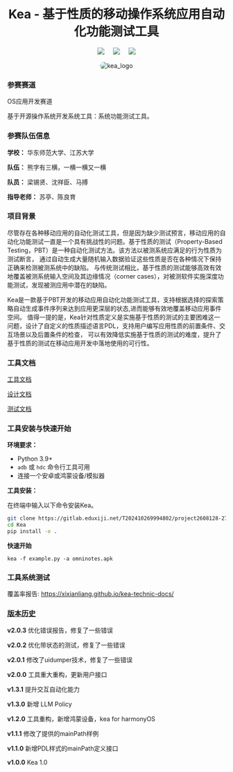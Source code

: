 <div align="center">
<h1>Kea - 基于性质的移动操作系统应用自动化功能测试工具</h1>

 <a href='LICENSE'><img src='https://img.shields.io/badge/License-MIT-orange'></a> &nbsp;&nbsp;&nbsp;
 <a><img src='https://img.shields.io/badge/python-3.9, 3.10, 3.11, 3.12, 3.13-blue'></a> &nbsp;&nbsp;&nbsp;
 <a href='https://kea-technic-docs.readthedocs.io/zh-cn/latest/part-theory/introduction.html'><img src='https://img.shields.io/badge/doc-1.0.0-blue'></a>
</div>

<div align="center">
    <img src="kea/resources/kea_log(1).png" alt="kea_logo" style="border-radius: 18px"/>
</div>

### 参赛赛道

OS应用开发赛道

基于开源操作系统开发系统工具：系统功能测试工具。

### 参赛队伍信息

**学校：** 华东师范大学、江苏大学

**队伍：** 熊字有三横，一横一横又一横

**队员：** 梁锡贤、沈祥臣、马搏

**指导老师：** 苏亭、陈良育


### 项目背景

尽管存在各种移动应用的自动化测试工具，但是因为缺少测试预言，移动应用的自动化功能测试一直是一个具有挑战性的问题。基于性质的测试（Property-Based Testing，PBT）是一种自动化测试方法。该方法以被测系统应满足的行为性质为测试断言， 通过自动生成大量随机输入数据验证这些性质是否在各种情况下保持正确来检测被测系统中的缺陷。 与传统测试相比，基于性质的测试能够高效有效地覆盖被测系统输入空间及其边缘情况（corner cases），对被测软件实施深度功能测试，发现被测应用中潜在的缺陷。

Kea是一款基于PBT开发的移动应用自动化功能测试工具，支持根据选择的探索策略自动生成事件序列来达到应用更深层的状态,进而能够有效地覆盖移动应用事件空间。 值得一提的是，Kea针对性质定义是实施基于性质的测试的主要困难这一问题，设计了自定义的性质描述语言PDL，支持用户编写应用性质的前置条件、交互场景以及后置条件的检查， 可以有效降低实施基于性质的测试的难度，提升了基于性质的测试在移动应用开发中落地使用的可行性。

### 工具文档

[工具文档](https://kea-technic-docs.readthedocs.io/zh-cn/latest/part-theory/introduction.html)

[设计文档](https://kea-technic-docs.readthedocs.io/zh-cn/latest/part-designDocument/intro.html)

[测试文档](https://kea-technic-docs.readthedocs.io/zh-cn/latest/part-experiment/trophies.html)

### 工具安装与快速开始

**环境要求：**

- Python 3.9+
- `adb` 或 `hdc` 命令行工具可用
- 连接一个安卓或鸿蒙设备/模拟器

**工具安装：**

在终端中输入以下命令安装Kea。

```bash
git clone https://gitlab.eduxiji.net/T202410269994802/project2608128-276509.git
cd Kea
pip install -e .
```

**快速开始**

```
kea -f example.py -a omninotes.apk
```

### 工具系统测试

覆盖率报告: https://xixianliang.github.io/kea-technic-docs/

### [版本历史](https://gitlab.eduxiji.net/T202410269994802/project2608128-276509/-/tags)

**v2.0.3**
优化错误报告，修复了一些错误

**v2.0.2**
优化带状态的测试，修复了一些错误

**v2.0.1**
修改了uidumper技术，修复了一些错误

**v2.0.0**
工具重大重构，更新用户接口

**v1.3.1**
提升交互自动化能力

**v1.3.0**
新增 LLM Policy

**v1.2.0**
工具重构，新增鸿蒙设备，kea for harmonyOS

**v1.1.1**
修改了提供的mainPath样例

**v1.1.0**
新增PDL样式的mainPath定义接口

**v1.0.0**
Kea 1.0